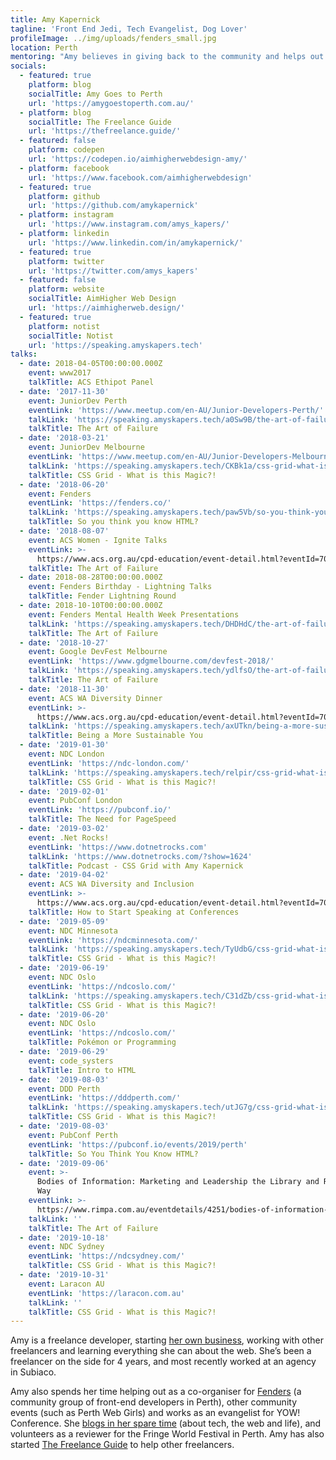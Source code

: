 ```yaml
---
title: Amy Kapernick
tagline: 'Front End Jedi, Tech Evangelist, Dog Lover'
profileImage: ../img/uploads/fenders_small.jpg
location: Perth
mentoring: "Amy believes in giving back to the community and helps out as a mentor at a variety of different events including Perth Web Girls and Node Girls Perth. She's also spoken at multiple JuniorDev meetups and enjoys spending time encouraging new and junior developers.\r"
socials:
  - featured: true
    platform: blog
    socialTitle: Amy Goes to Perth
    url: 'https://amygoestoperth.com.au/'
  - platform: blog
    socialTitle: The Freelance Guide
    url: 'https://thefreelance.guide/'
  - featured: false
    platform: codepen
    url: 'https://codepen.io/aimhigherwebdesign-amy/'
  - platform: facebook
    url: 'https://www.facebook.com/aimhigherwebdesign'
  - featured: true
    platform: github
    url: 'https://github.com/amykapernick'
  - platform: instagram
    url: 'https://www.instagram.com/amys_kapers/'
  - platform: linkedin
    url: 'https://www.linkedin.com/in/amykapernick/'
  - featured: true
    platform: twitter
    url: 'https://twitter.com/amys_kapers'
  - featured: false
    platform: website
    socialTitle: AimHigher Web Design
    url: 'https://aimhigherweb.design/'
  - featured: true
    platform: notist
    socialTitle: Notist
    url: 'https://speaking.amyskapers.tech'
talks:
  - date: 2018-04-05T00:00:00.000Z
    event: www2017
    talkTitle: ACS Ethipot Panel
  - date: '2017-11-30'
    event: JuniorDev Perth
    eventLink: 'https://www.meetup.com/en-AU/Junior-Developers-Perth/'
    talkLink: 'https://speaking.amyskapers.tech/a0Sw9B/the-art-of-failure'
    talkTitle: The Art of Failure
  - date: '2018-03-21'
    event: JuniorDev Melbourne
    eventLink: 'https://www.meetup.com/en-AU/Junior-Developers-Melbourne/'
    talkLink: 'https://speaking.amyskapers.tech/CKBk1a/css-grid-what-is-this-magic'
    talkTitle: CSS Grid - What is this Magic?!
  - date: '2018-06-20'
    event: Fenders
    eventLink: 'https://fenders.co/'
    talkLink: 'https://speaking.amyskapers.tech/paw5Vb/so-you-think-you-know-html'
    talkTitle: So you think you know HTML?
  - date: '2018-08-07'
    event: ACS Women - Ignite Talks
    eventLink: >-
      https://www.acs.org.au/cpd-education/event-detail.html?eventId=70190000001tRXfAAM
    talkTitle: The Art of Failure
  - date: 2018-08-28T00:00:00.000Z
    event: Fenders Birthday - Lightning Talks
    talkTitle: Fender Lightning Round
  - date: 2018-10-10T00:00:00.000Z
    event: Fenders Mental Health Week Presentations
    talkLink: 'https://speaking.amyskapers.tech/DHDHdC/the-art-of-failure'
    talkTitle: The Art of Failure
  - date: '2018-10-27'
    event: Google DevFest Melbourne
    eventLink: 'https://www.gdgmelbourne.com/devfest-2018/'
    talkLink: 'https://speaking.amyskapers.tech/ydlfsO/the-art-of-failure'
    talkTitle: The Art of Failure
  - date: '2018-11-30'
    event: ACS WA Diversity Dinner
    eventLink: >-
      https://www.acs.org.au/cpd-education/event-detail.html?eventId=70190000001tRYnAAM
    talkLink: 'https://speaking.amyskapers.tech/axUTkn/being-a-more-sustainable-you'
    talkTitle: Being a More Sustainable You
  - date: '2019-01-30'
    event: NDC London
    eventLink: 'https://ndc-london.com/'
    talkLink: 'https://speaking.amyskapers.tech/relpir/css-grid-what-is-this-magic'
    talkTitle: CSS Grid - What is this Magic?!
  - date: '2019-02-01'
    event: PubConf London
    eventLink: 'https://pubconf.io/'
    talkTitle: The Need for PageSpeed
  - date: '2019-03-02'
    event: .Net Rocks!
    eventLink: 'https://www.dotnetrocks.com'
    talkLink: 'https://www.dotnetrocks.com/?show=1624'
    talkTitle: Podcast - CSS Grid with Amy Kapernick
  - date: '2019-04-02'
    event: ACS WA Diversity and Inclusion
    eventLink: >-
      https://www.acs.org.au/cpd-education/event-detail.html?eventId=7010o000001eWEAAA2
    talkTitle: How to Start Speaking at Conferences
  - date: '2019-05-09'
    event: NDC Minnesota
    eventLink: 'https://ndcminnesota.com/'
    talkLink: 'https://speaking.amyskapers.tech/TyUdbG/css-grid-what-is-this-magic'
    talkTitle: CSS Grid - What is this Magic?!
  - date: '2019-06-19'
    event: NDC Oslo
    eventLink: 'https://ndcoslo.com/'
    talkLink: 'https://speaking.amyskapers.tech/C31dZb/css-grid-what-is-this-magic'
    talkTitle: CSS Grid - What is this Magic?!
  - date: '2019-06-20'
    event: NDC Oslo
    eventLink: 'https://ndcoslo.com/'
    talkTitle: Pokémon or Programming
  - date: '2019-06-29'
    event: code_systers
    talkTitle: Intro to HTML
  - date: '2019-08-03'
    event: DDD Perth
    eventLink: 'https://dddperth.com/'
    talkLink: 'https://speaking.amyskapers.tech/utJG7g/css-grid-what-is-this-magic'
    talkTitle: CSS Grid - What is this Magic?!
  - date: '2019-08-03'
    event: PubConf Perth
    eventLink: 'https://pubconf.io/events/2019/perth'
    talkTitle: So You Think You Know HTML?
  - date: '2019-09-06'
    event: >-
      Bodies of Information: Marketing and Leadership the Library and Records
      Way
    eventLink: >-
      https://www.rimpa.com.au/eventdetails/4251/bodies-of-information-marketing-and-leadership-the-library-and-records-way
    talkLink: ''
    talkTitle: The Art of Failure
  - date: '2019-10-18'
    event: NDC Sydney
    eventLink: 'https://ndcsydney.com/'
    talkTitle: CSS Grid - What is this Magic?!
  - date: '2019-10-31'
    event: Laracon AU
    eventLink: 'https://laracon.com.au'
    talkLink: ''
    talkTitle: CSS Grid - What is this Magic?!
---
```


Amy is a freelance developer, starting [her own business](https://aimhigherweb.design), working with other freelancers and learning everything she can about the web. She’s been a freelancer on the side for 4 years, and most recently worked at an agency in Subiaco.

Amy also spends her time helping out as a co-organiser for [Fenders](https://fenders.co/) (a community group of front-end developers in Perth), other community events (such as Perth Web Girls) and works as an evangelist for YOW! Conference. She [blogs in her spare time](https://amygoestoperth.com.au/) (about tech, the web and life), and volunteers as a reviewer for the Fringe World Festival in Perth. Amy has also started [The Freelance Guide](https://thefreelance.guide/) to help other freelancers.
